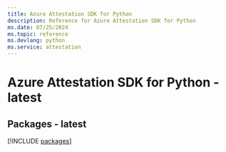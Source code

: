 ```yaml
---
title: Azure Attestation SDK for Python
description: Reference for Azure Attestation SDK for Python
ms.date: 07/25/2024
ms.topic: reference
ms.devlang: python
ms.service: attestation
---
```

# Azure Attestation SDK for Python - latest
## Packages - latest
[!INCLUDE [packages](attestation-index.md)]
